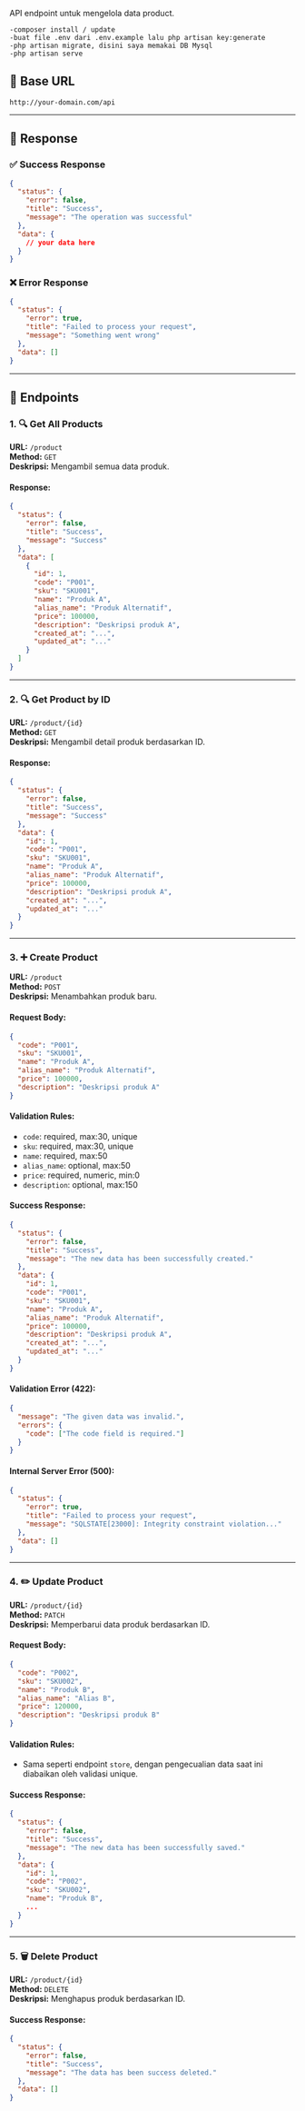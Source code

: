API endpoint untuk mengelola data product.

```
-composer install / update
-buat file .env dari .env.example lalu php artisan key:generate
-php artisan migrate, disini saya memakai DB Mysql
-php artisan serve
```

## 📍 Base URL

```
http://your-domain.com/api
```

---

## 📘 Response

### ✅ Success Response
```json
{
  "status": {
    "error": false,
    "title": "Success",
    "message": "The operation was successful"
  },
  "data": {
    // your data here
  }
}
```

### ❌ Error Response
```json
{
  "status": {
    "error": true,
    "title": "Failed to process your request",
    "message": "Something went wrong"
  },
  "data": []
}
```

---

## 📁 Endpoints

### 1. 🔍 Get All Products
**URL:** `/product`  
**Method:** `GET`  
**Deskripsi:** Mengambil semua data produk.

#### Response:
```json
{
  "status": {
    "error": false,
    "title": "Success",
    "message": "Success"
  },
  "data": [
    {
      "id": 1,
      "code": "P001",
      "sku": "SKU001",
      "name": "Produk A",
      "alias_name": "Produk Alternatif",
      "price": 100000,
      "description": "Deskripsi produk A",
      "created_at": "...",
      "updated_at": "..."
    }
  ]
}
```

---

### 2. 🔍 Get Product by ID
**URL:** `/product/{id}`  
**Method:** `GET`  
**Deskripsi:** Mengambil detail produk berdasarkan ID.

#### Response:
```json
{
  "status": {
    "error": false,
    "title": "Success",
    "message": "Success"
  },
  "data": {
    "id": 1,
    "code": "P001",
    "sku": "SKU001",
    "name": "Produk A",
    "alias_name": "Produk Alternatif",
    "price": 100000,
    "description": "Deskripsi produk A",
    "created_at": "...",
    "updated_at": "..."
  }
}
```

---

### 3. ➕ Create Product
**URL:** `/product`  
**Method:** `POST`  
**Deskripsi:** Menambahkan produk baru.

#### Request Body:
```json
{
  "code": "P001",
  "sku": "SKU001",
  "name": "Produk A",
  "alias_name": "Produk Alternatif",
  "price": 100000,
  "description": "Deskripsi produk A"
}
```

#### Validation Rules:
- `code`: required, max:30, unique
- `sku`: required, max:30, unique
- `name`: required, max:50
- `alias_name`: optional, max:50
- `price`: required, numeric, min:0
- `description`: optional, max:150

#### Success Response:
```json
{
  "status": {
    "error": false,
    "title": "Success",
    "message": "The new data has been successfully created."
  },
  "data": {
    "id": 1,
    "code": "P001",
    "sku": "SKU001",
    "name": "Produk A",
    "alias_name": "Produk Alternatif",
    "price": 100000,
    "description": "Deskripsi produk A",
    "created_at": "...",
    "updated_at": "..."
  }
}
```

#### Validation Error (422):
```json
{
  "message": "The given data was invalid.",
  "errors": {
    "code": ["The code field is required."]
  }
}
```

#### Internal Server Error (500):
```json
{
  "status": {
    "error": true,
    "title": "Failed to process your request",
    "message": "SQLSTATE[23000]: Integrity constraint violation..."
  },
  "data": []
}
```

---

### 4. ✏️ Update Product
**URL:** `/product/{id}`  
**Method:** `PATCH`  
**Deskripsi:** Memperbarui data produk berdasarkan ID.

#### Request Body:
```json
{
  "code": "P002",
  "sku": "SKU002",
  "name": "Produk B",
  "alias_name": "Alias B",
  "price": 120000,
  "description": "Deskripsi produk B"
}
```

#### Validation Rules:
- Sama seperti endpoint `store`, dengan pengecualian data saat ini diabaikan oleh validasi unique.

#### Success Response:
```json
{
  "status": {
    "error": false,
    "title": "Success",
    "message": "The new data has been successfully saved."
  },
  "data": {
    "id": 1,
    "code": "P002",
    "sku": "SKU002",
    "name": "Produk B",
    ...
  }
}
```

---

### 5. 🗑️ Delete Product
**URL:** `/product/{id}`  
**Method:** `DELETE`  
**Deskripsi:** Menghapus produk berdasarkan ID.

#### Success Response:
```json
{
  "status": {
    "error": false,
    "title": "Success",
    "message": "The data has been success deleted."
  },
  "data": []
}
```
